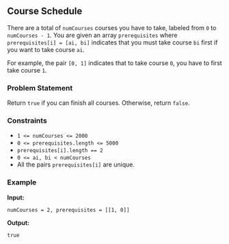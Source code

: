 ## Course Schedule

There are a total of `numCourses` courses you have to take, labeled from `0` to `numCourses - 1`. You are given an array `prerequisites` where `prerequisites[i] = [ai, bi]` indicates that you must take course `bi` first if you want to take course `ai`.

For example, the pair `[0, 1]` indicates that to take course `0`, you have to first take course `1`.

### Problem Statement
Return `true` if you can finish all courses. Otherwise, return `false`.

### Constraints
- `1 <= numCourses <= 2000`
- `0 <= prerequisites.length <= 5000`
- `prerequisites[i].length == 2`
- `0 <= ai, bi < numCourses`
- All the pairs `prerequisites[i]` are unique.

### Example

**Input:**
```plaintext
numCourses = 2, prerequisites = [[1, 0]]
```
**Output:**
```plaintext
true
```
